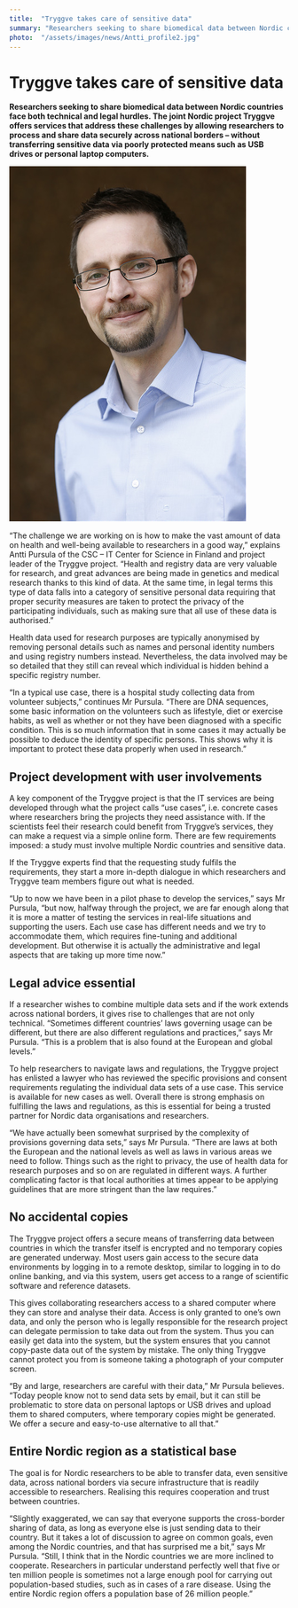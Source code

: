 ```yaml
---
title:  "Tryggve takes care of sensitive data"
summary: "Researchers seeking to share biomedical data between Nordic countries face both technical and legal hurdles. The joint Nordic project Tryggve offers services that address these challenges by allowing researchers to process and share data securely across national borders."
photo:  "/assets/images/news/Antti_profile2.jpg"
---
```


Tryggve takes care of sensitive data
====================================

**Researchers seeking to share biomedical data between Nordic countries face both technical and legal hurdles. The joint Nordic project Tryggve offers services that address these challenges by allowing researchers to process and share data securely across national borders – without transferring sensitive data via poorly protected means such as USB drives or personal laptop computers.**

<a href="/assets/images/news/Antti_profile.jpg"> <img class="smallpic" src="/assets/images/news/Antti_profile.jpg"> </a>

“The challenge we are working on is how to make the vast amount of data on health and well-being available to researchers in a good way,” explains Antti Pursula of the CSC – IT Center for Science in Finland and project leader of the Tryggve project. “Health and registry data are very valuable for research, and great advances are being made in genetics and medical research thanks to this kind of data. At the same time, in legal terms this type of data falls into a category of sensitive personal data requiring that proper security measures are taken to protect the privacy of the participating individuals, such as making sure that all use of these data is authorised.”

Health data used for research purposes are typically anonymised by removing personal details such as names and personal identity numbers and using registry numbers instead. Nevertheless, the data involved may be so detailed that they still can reveal which individual is hidden behind a specific registry number.

“In a typical use case, there is a hospital study collecting data from volunteer subjects,” continues Mr Pursula. “There are DNA sequences, some basic information on the volunteers such as lifestyle, diet or exercise habits, as well as whether or not they have been diagnosed with a specific condition. This is so much information that in some cases it may actually be possible to deduce the identity of specific persons. This shows why it is important to protect these data properly when used in research.”

Project development with user involvements
------------------------------------------

A key component of the Tryggve project is that the IT services are being developed through what the project calls “use cases”, i.e. concrete cases where researchers bring the projects they need assistance with. If the scientists feel their research could benefit from Tryggve’s services, they can make a request via a simple online form. There are few requirements imposed: a study must involve multiple Nordic countries and sensitive data.

If the Tryggve experts find that the requesting study fulfils the requirements, they start a more in-depth dialogue in which researchers and Tryggve team members figure out what is needed.

“Up to now we have been in a pilot phase to develop the services,” says Mr Pursula, “but now, halfway through the project, we are far enough along that it is more a matter of testing the services in real-life situations and supporting the users. Each use case has different needs and we try to accommodate them, which requires fine-tuning and additional development. But otherwise it is actually the administrative and legal aspects that are taking up more time now.”

Legal advice essential
----------------------

If a researcher wishes to combine multiple data sets and if the work extends across national borders, it gives rise to challenges that are not only technical. “Sometimes different countries’ laws governing usage can be different, but there are also different regulations and practices,” says Mr Pursula. “This is a problem that is also found at the European and global levels.”

To help researchers to navigate laws and regulations, the Tryggve project has enlisted a lawyer who has reviewed the specific provisions and consent requirements regulating the individual data sets of a use case. This service is available for new cases as well. Overall there is strong emphasis on fulfilling the laws and regulations, as this is essential for being a trusted partner for Nordic data organisations and researchers.

“We have actually been somewhat surprised by the complexity of provisions governing data sets,” says Mr Pursula. “There are laws at both the European and the national levels as well as laws in various areas we need to follow. Things such as the right to privacy, the use of health data for research purposes and so on are regulated in different ways. A further complicating factor is that local authorities at times appear to be applying guidelines that are more stringent than the law requires.”

No accidental copies
--------------------

The Tryggve project offers a secure means of transferring data between countries in which the transfer itself is encrypted and no temporary copies are generated underway. Most users gain access to the secure data environments by logging in to a remote desktop, similar to logging in to do online banking, and via this system, users get access to a range of scientific software and reference datasets.

This gives collaborating researchers access to a shared computer where they can store and analyse their data. Access is only granted to one’s own data, and only the person who is legally responsible for the research project can delegate permission to take data out from the system. Thus you can easily get data into the system, but the system ensures that you cannot copy-paste data out of the system by mistake. The only thing Tryggve cannot protect you from is someone taking a photograph of your computer screen.

“By and large, researchers are careful with their data,” Mr Pursula believes. “Today people know not to send data sets by email, but it can still be problematic to store data on personal laptops or USB drives and upload them to shared computers, where temporary copies might be generated. We offer a secure and easy-to-use alternative to all that.”

Entire Nordic region as a statistical base
------------------------------------------

The goal is for Nordic researchers to be able to transfer data, even sensitive data, across national borders via secure infrastructure that is readily accessible to researchers. Realising this requires cooperation and trust between countries.

“Slightly exaggerated, we can say that everyone supports the cross-border sharing of data, as long as everyone else is just sending data to their country. But it takes a lot of discussion to agree on common goals, even among the Nordic countries, and that has surprised me a bit,” says Mr Pursula. “Still, I think that in the Nordic countries we are more inclined to cooperate. Researchers in particular understand perfectly well that five or ten million people is sometimes not a large enough pool for carrying out population-based studies, such as in cases of a rare disease. Using the entire Nordic region offers a population base of 26 million people.”

